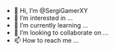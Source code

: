 - 👋 Hi, I’m @SergiGamerXY
- 👀 I’m interested in ...
- 🌱 I’m currently learning ...
- 💞️ I’m looking to collaborate on ...
- 📫 How to reach me ...

<!---
SergiGamerXY/SergiGamerXY is a ✨ special ✨ repository because its `README.md` (this file) appears on your GitHub profile.
You can click the Preview link to take a look at your changes.
--->
